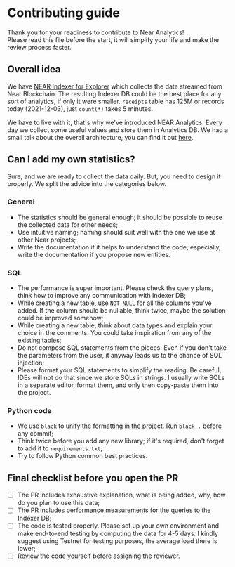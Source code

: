 # Contributing guide

Thank you for your readiness to contribute to Near Analytics!  
Please read this file before the start, it will simplify your life and make the review process faster.

## Overall idea

We have [NEAR Indexer for Explorer](https://github.com/near/near-indexer-for-explorer) which collects the data streamed from Near Blockchain.
The resulting Indexer DB could be the best place for any sort of analytics, if only it were smaller.
`receipts` table has 125M or records today (2021-12-03), just `count(*)` takes 5 minutes.

We have to live with it, that's why we've introduced NEAR Analytics.
Every day we collect some useful values and store them in Analytics DB.
We had a small talk about the overall architecture, you can find it out [here](https://drive.google.com/file/d/17ONZ1Gg4HloADDoMm4cJDpvDlx1XLGio/view).

## Can I add my own statistics?

Sure, and we are ready to collect the data daily.
But, you need to design it properly.
We split the advice into the categories below.

### General

- The statistics should be general enough; it should be possible to reuse the collected data for other needs;
- Use intuitive naming; naming should suit well with the one we use at other Near projects;
- Write the documentation if it helps to understand the code; especially, write the documentation if you propose new entities.

### SQL

- The performance is super important. Please check the query plans, think how to improve any communication with Indexer DB;
- While creating a new table, use `NOT NULL` for all the columns you've added. If the column should be nullable, think twice, maybe the solution could be improved somehow;
- While creating a new table, think about data types and explain your choice in the comments. You could take inspiration from any of the existing tables;
- Do not compose SQL statements from the pieces. Even if you don't take the parameters from the user, it anyway leads us to the chance of SQL injection;
- Please format your SQL statements to simplify the reading. Be careful, IDEs will not do that since we store SQLs in strings. I usually write SQLs in a separate editor, format them, and only then copy-paste them into the project.

### Python code

- We use `black` to unify the formatting in the project. Run `black .` before any commit;
- Think twice before you add any new library; if it's required, don't forget to add it to `requirements.txt`;
- Try to follow Python common best practices.

## Final checklist before you open the PR

- [ ] The PR includes exhaustive explanation, what is being added, why, how do you plan to use this data;
- [ ] The PR includes performance measurements for the queries to the Indexer DB;
- [ ] The code is tested properly. Please set up your own environment and make end-to-end testing by computing the data for 4-5 days. I kindly suggest using Testnet for testing purposes, the average load there is lower;
- [ ] Review the code yourself before assigning the reviewer.
